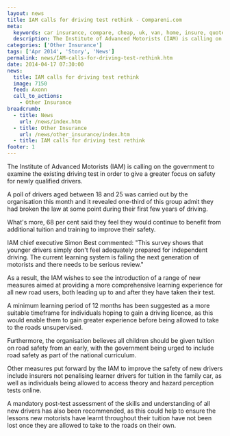 ```yaml
---
layout: news
title: IAM calls for driving test rethink - Compareni.com
meta:
  keywords: car insurance, compare, cheap, uk, van, home, insure, quotes, online, comparison, bike, loans, life
  description: The Institute of Advanced Motorists (IAM) is calling on the government to examine the existing driving test in order to give a greater focus on safety for newly qualified drivers
categories: ['Other Insurance']
tags: ['Apr 2014', 'Story', 'News']
permalink: news/IAM-calls-for-driving-test-rethink.htm
date: 2014-04-17 07:30:00
news:
  title: IAM calls for driving test rethink
  image: 7150
  feed: Axonn
  call_to_actions:
    - Other Insurance
breadcrumb:
  - title: News
    url: /news/index.htm
  - title: Other Insurance
    url: /news/other_insurance/index.htm
  - title: IAM calls for driving test rethink
footer: 1
---
```


The Institute of Advanced Motorists (IAM) is calling on the government to examine the existing driving test in order to give a greater focus on safety for newly qualified drivers.

A poll of drivers aged between 18 and 25 was carried out by the organisation this month and it revealed one-third of this group admit they had broken the law at some point during their first few years of driving.

What&#39;s more, 68 per cent said they feel they would continue to benefit from additional tuition and training to improve their safety.

IAM chief executive Simon Best commented:&nbsp;&quot;This survey shows that younger drivers simply don&#39;t feel adequately prepared for independent driving.&nbsp;The current learning system is failing the next generation of motorists and there needs to be serious review.&quot;

As a result, the IAM wishes to see the introduction of a range of new measures aimed at providing a more comprehensive learning experience for all new road users, both leading up to and after they have taken their test.

A minimum learning period of 12 months has been suggested as a more suitable timeframe for individuals hoping to gain a driving licence, as this would enable them to gain greater experience before being allowed to take to the roads unsupervised.

Furthermore, the organisation believes all children should be given tuition on road safety from an early, with the government being urged to include road safety as part of the national curriculum.

Other measures put forward by the IAM to improve the safety of new drivers include insurers not penalising learner drivers for tuition in the family car, as well as individuals being allowed to access theory and hazard perception tests online.

A mandatory post-test assessment of the skills and understanding of all new drivers has also been recommended, as this could help to ensure the lessons new motorists have learnt throughout their tuition have not been lost once they are allowed to take to the roads on their own.
